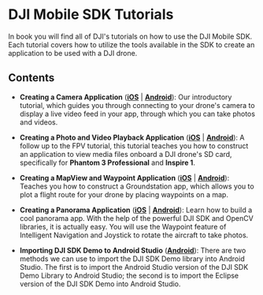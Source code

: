 # DJI Mobile SDK Tutorials

In book you will find all of DJI's tutorials on how to use the DJI Mobile SDK. Each tutorial covers how to utilize the tools available in the SDK to create an application to be used with a DJI drone.

## Contents

- **Creating a Camera Application** ([**iOS**](http://dji-dev.gitbooks.io/mobile-sdk-tutorials/content/en/iOS/FPVDemo/FPVDemo_en.html) | [**Android**](http://dji-dev.gitbooks.io/mobile-sdk-tutorials/content/en/Android/FPVDemo/FPVDemo_en.html)): Our introductory tutorial, which guides you through connecting to your drone's camera to display a live video feed in your app, through which you can take photos and videos.

- **Creating a Photo and Video Playback Application** ([**iOS**](http://dji-dev.gitbooks.io/mobile-sdk-tutorials/content/en/iOS/PlaybackDemo/P3X&Inspire1/PlaybackDemo_en.html) | [**Android**](http://dji-dev.gitbooks.io/mobile-sdk-tutorials/content/en/Android/PlaybackAlbumDemo/Playback_Demo_Android_en.html)): A follow up to the FPV tutorial, this tutorial teaches you how to construct an application to view media files onboard a DJI drone's SD card, specifically for **Phantom 3 Professional** and **Inspire 1**.

- **Creating a MapView and Waypoint Application** ([**iOS**](http://dji-dev.gitbooks.io/mobile-sdk-tutorials/content/en/iOS/GSDemo/GSDemo_en.html) | [**Android**](http://dji-dev.gitbooks.io/mobile-sdk-tutorials/content/en/Android/GSDemo/GSDemo_en.html)): Teaches you how to construct a Groundstation app, which allows you to plot a flight route for your drone by placing waypoints on a map.

- **Creating a Panorama Application** ([**iOS**](http://dji-dev.gitbooks.io/mobile-sdk-tutorials/content/en/iOS/PanoDemo/PanoDemo_en.html) | [**Android**](http://dji-dev.gitbooks.io/mobile-sdk-tutorials/content/en/Android/PanoDemo/PanoDemo_en.html)):
Learn how to build a cool panorama app. With the help of the powerful DJI SDK and OpenCV libraries, it is actually easy. You will use the Waypoint feature of Intelligent Navigation and Joystick to rotate the aircraft to take photos.

- **Importing DJI SDK Demo to Android Studio** ([**Android**](http://dji-dev.gitbooks.io/mobile-sdk-tutorials/content/en/Android/AndroidStudioMigration/Android_Studio_Migration_Tutorial_en.html)): There are two methods we can use to import the DJI SDK Demo library into Android Studio. The first is to import the Android Studio version of the DJI SDK Demo Library to Android Studio; the second is to import the Eclipse version of the DJI SDK Demo into Android Studio.
